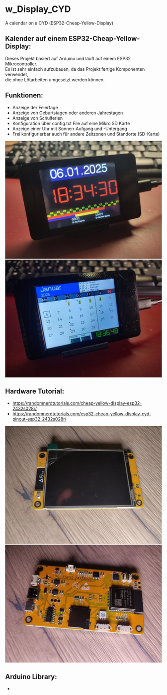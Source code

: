 # w_Display_CYD
A calendar on a CYD (ESP32-Cheap-Yellow-Display)

## Kalender auf einem ESP32-Cheap-Yellow-Display:
Dieses Projekt basiert auf Arduino und läuft auf einem ESP32 Mikrocontroller. <br>
Es ist sehr einfach aufzubauen, da das Projekt fertige Komponenten verwendet, <br>
die ohne Lötarbeiten umgesetzt werden können.

## Funktionen:
 - Anzeige der Feiertage
 - Anzeige von Geburtstagen oder anderen Jahrestagen
 - Anzeige von Schulferien
 - Konfiguration über config.txt File auf eine Mikro SD Karte
 - Anzeige einer Uhr mit Sonnen-Aufgang und -Untergang
 - Frei konfigurierbar auch für andere Zeitzonen und Standorte (SD-Karte)

![fertiges Gerät](IMG_20250106_183430.jpg_compressed.JPEG) <br>
![fertiges Gerät](IMG_20250106_183649.jpg_compressed.JPEG)

## Hardware Tutorial:
- https://randomnerdtutorials.com/cheap-yellow-display-esp32-2432s028r/
- https://randomnerdtutorials.com/esp32-cheap-yellow-display-cyd-pinout-esp32-2432s028r/

![fertiges Gerät](IMG_20250106_201539.jpg_compressed.JPEG) <br> 
![fertiges Gerät](IMG_20250106_201550.jpg_compressed.JPEG) 

## Arduino Library:
- 

